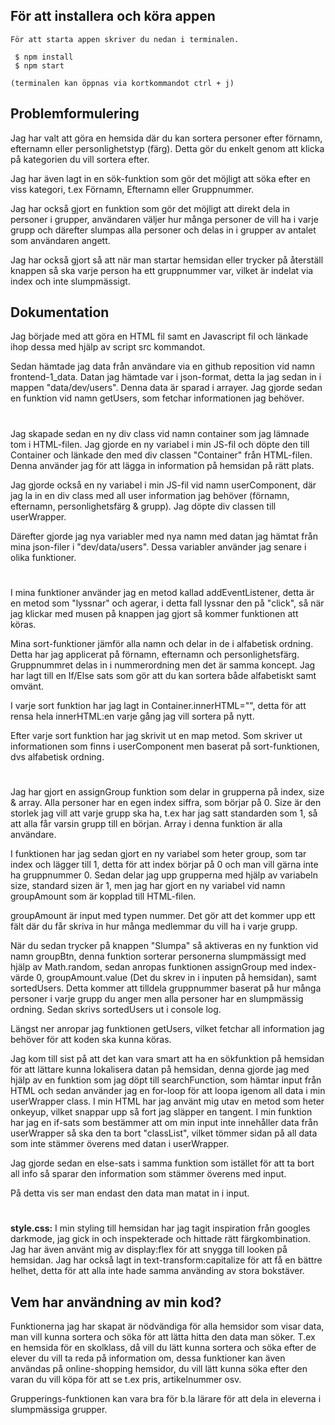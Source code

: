 ## För att installera och köra appen

```
För att starta appen skriver du nedan i terminalen. 

 $ npm install
 $ npm start

(terminalen kan öppnas via kortkommandot ctrl + j)
```

## **Problemformulering**

Jag har valt att göra en hemsida där du kan sortera personer efter förnamn, efternamn eller personlighetstyp (färg). Detta gör du enkelt genom att klicka på kategorien du vill sortera efter. 

Jag har även lagt in en sök-funktion som gör det möjligt att söka efter en viss kategori, t.ex Förnamn, Efternamn eller Gruppnummer. 

Jag har också gjort en funktion som gör det möjligt att direkt dela in personer i grupper, användaren väljer hur många personer de vill ha i varje grupp och därefter slumpas alla personer och delas in i grupper av antalet som användaren angett.

Jag har också gjort så att när man startar hemsidan eller trycker på återställ knappen så ska varje person ha ett gruppnummer var, vilket är indelat via index och inte slumpmässigt.

## **Dokumentation**

Jag började med att göra en HTML fil samt en Javascript fil och länkade ihop dessa med hjälp av script src kommandot.

Sedan hämtade jag data från användare via en github reposition vid namn frontend-1_data. Datan jag hämtade var i json-format, detta la jag sedan in i mappen "data/dev/users".
Denna data är sparad i arrayer.
Jag gjorde sedan en funktion vid namn getUsers, som fetchar informationen jag behöver.

#

Jag skapade sedan en ny div class vid namn container som jag lämnade tom i HTML-filen. Jag gjorde en ny variabel i min JS-fil och döpte den till Container och länkade den med div classen "Container" från HTML-filen. Denna använder jag för att lägga in information på hemsidan på rätt plats.

Jag gjorde också en ny variabel i min JS-fil vid namn userComponent, där jag la in en div class med all user information jag behöver (förnamn, efternamn, personlighetsfärg & grupp). Jag döpte div classen till userWrapper.

Därefter gjorde jag nya variabler med nya namn med datan jag hämtat från mina json-filer i "dev/data/users". Dessa variabler använder jag senare i olika funktioner.

#

I mina funktioner använder jag en metod kallad addEventListener, detta är en metod som "lyssnar" och agerar, i detta fall lyssnar den på "click", så när jag klickar med musen på knappen jag gjort så kommer funktionen att köras.

Mina sort-funktioner jämför alla namn och delar in de i alfabetisk ordning. Detta har jag applicerat på förnamn, efternamn och personlighetsfärg. Gruppnummret delas in i nummerordning men det är samma koncept. Jag har lagt till en If/Else sats som gör att du kan sortera både alfabetiskt samt omvänt.

I varje sort funktion har jag lagt in Container.innerHTML="", detta för att rensa hela innerHTML:en varje gång jag vill sortera på nytt.

Efter varje sort funktion har jag skrivit ut en map metod. Som skriver ut informationen som finns i userComponent men baserat på sort-funktionen, dvs alfabetisk ordning.

#

Jag har gjort en assignGroup funktion som delar in grupperna på index, size & array. Alla personer har en egen index siffra, som börjar på 0.
Size är den storlek jag vill att varje grupp ska ha, t.ex har jag satt standarden som 1, så att alla får varsin grupp till en början. Array i denna funktion är alla användare.

I funktionen har jag sedan gjort en ny variabel som heter group, som tar index och lägger till 1, detta för att index börjar på 0 och man vill gärna inte ha gruppnummer 0.
Sedan delar jag upp grupperna med hjälp av variabeln size, standard sizen är 1, men jag har gjort en ny variabel vid namn groupAmount som är kopplad till HTML-filen.

groupAmount är input med typen nummer. Det gör att det kommer upp ett fält där du får skriva in hur många medlemmar du vill ha i varje grupp.

När du sedan trycker på knappen "Slumpa" så aktiveras en ny funktion vid namn groupBtn, denna funktion sorterar personerna slumpmässigt med hjälp av Math.random, sedan anropas funktionen assignGroup med index-värde 0, groupAmount.value (Det du skrev in i inputen på hemsidan), samt sortedUsers. Detta kommer att tilldela gruppnummer baserat på hur många personer i varje grupp du anger men alla personer har en slumpmässig ordning. Sedan skrivs sortedUsers ut i console log.

Längst ner anropar jag funktionen getUsers, vilket fetchar all information jag behöver för att koden ska kunna köras.

Jag kom till sist på att det kan vara smart att ha en sökfunktion på hemsidan för att lättare kunna lokalisera datan på hemsidan, denna gjorde jag med hjälp av en funktion som jag döpt till searchFunction, som hämtar input från HTML och sedan använder jag en for-loop för att loopa igenom all data i min userWrapper class.
I min HTML har jag använt mig utav en metod som heter onkeyup, vilket snappar upp så fort jag släpper en tangent. 
I min funktion har jag en if-sats som bestämmer att om min input inte innehåller data från userWrapper så ska den ta bort "classList", vilket tömmer sidan på all data som inte stämmer överens med datan i userWrapper.

Jag gjorde sedan en else-sats i samma funktion som istället för att ta bort all info så sparar den information som stämmer överens med input. 

På detta vis ser man endast den data man matat in i input. 
#

**style.css:**
I min styling till hemsidan har jag tagit inspiration från googles darkmode, jag gick in och inspekterade och hittade rätt färgkombination. Jag har även använt mig av display:flex för att snygga till looken på hemsidan. Jag har också lagt in text-transform:capitalize för att få en bättre helhet, detta för att alla inte hade samma använding av stora bokstäver. 

## **Vem har användning av min kod?**

Funktionerna jag har skapat är nödvändiga för alla hemsidor som visar data, man vill kunna sortera och söka för att lätta hitta den data man söker. 
T.ex en hemsida för en skolklass, då vill du lätt kunna sortera och söka efter de elever du vill ta reda på information om, dessa funktioner kan även användas på online-shopping hemsidor, du vill lätt kunna söka efter den varan du vill köpa för att se t.ex pris, artikelnummer osv. 

Grupperings-funktionen kan vara bra för b.la lärare för att dela in eleverna i slumpmässiga grupper.

